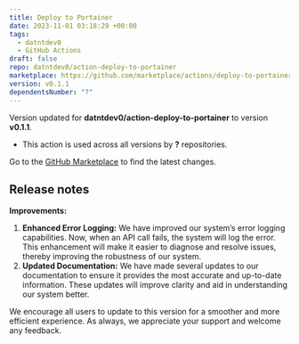 ```yaml
---
title: Deploy to Portainer
date: 2023-11-01 03:18:29 +00:00
tags:
  - datntdev0
  - GitHub Actions
draft: false
repo: datntdev0/action-deploy-to-portainer
marketplace: https://github.com/marketplace/actions/deploy-to-portainer
version: v0.1.1
dependentsNumber: "?"
---
```



Version updated for **datntdev0/action-deploy-to-portainer** to version **v0.1.1**.
- This action is used across all versions by **?** repositories.

Go to the [GitHub Marketplace](https://github.com/marketplace/actions/deploy-to-portainer) to find the latest changes.

## Release notes

**Improvements:**

1. **Enhanced Error Logging:** We have improved our system’s error logging capabilities. Now, when an API call fails, the system will log the error. This enhancement will make it easier to diagnose and resolve issues, thereby improving the robustness of our system.
2. **Updated Documentation:** We have made several updates to our documentation to ensure it provides the most accurate and up-to-date information. These updates will improve clarity and aid in understanding our system better.

We encourage all users to update to this version for a smoother and more efficient experience. As always, we appreciate your support and welcome any feedback.
